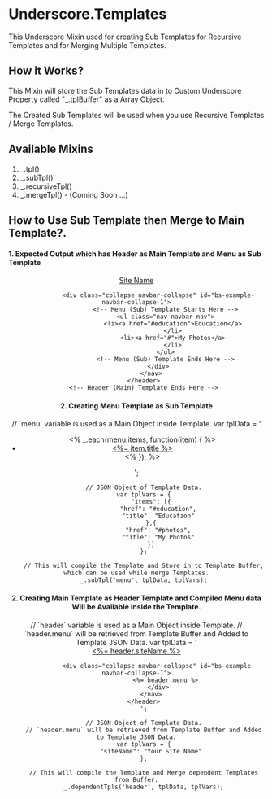 Underscore.Templates
====================

This Underscore Mixin used for creating Sub Templates for Recursive Templates and for Merging Multiple Templates.

<h2>How it Works?</h2>
<p>This Mixin will store the Sub Templates data in to Custom Underscore Property called "_.tplBuffer" as a Array Object.</p>
<p>The Created Sub Templates will be used when you use Recursive Templates / Merge Templates.</p>

<h2>Available Mixins</h2>
<p>
<ol>
 <li>_.tpl()</li>
 <li>_.subTpl()</li>
 <li>_.recursiveTpl()</li>
 <li>_.mergeTpl() - (Coming Soon ...)</li>
</ol>
</p>

<h2>How to Use Sub Template then Merge to Main Template?.</h2>
<h4>1. Expected Output which has Header as Main Template and Menu as Sub Template</h4>
        <!-- Header (Main) Template Starts Here -->
        <header class="main-header">
            <nav id="menu" class="navbar navbar-default" role="navigation">
                <div class="navbar-header">
                    <a class="navbar-brand active" href="#">Site Name</a>
                </div>

                <div class="collapse navbar-collapse" id="bs-example-navbar-collapse-1">
                    <!-- Menu (Sub) Template Starts Here -->
                    <ul class="nav navbar-nav">
                        <li><a href="#education">Education</a>
                        </li>
                        <li><a href="#">My Photos</a>
                        </li>
                    </ul>
                    <!-- Menu (Sub) Template Ends Here -->
                </div>
            </nav>
        </header>
        <!-- Header (Main) Template Ends Here -->

<h4>2. Creating Menu Template as Sub Template</h4>
        // `menu` variable is used as a Main Object inside Template.
        var tplData = '
            <ul class="nav navbar-nav">
                <% _.each(menu.items, function(item) { %>
                    <li><a href="#<%= item.href %>"> <%= item.title %> </a></li>
                <% }); %>
            </ul>
        ';

        // JSON Object of Template Data.
        var tplVars = {
            "items": [{
                "href": "#education",
                "title": "Education"
            },{
                "href": "#photos",
                "title": "My Photos"
            }]
        };

        // This will compile the Template and Store in to Template Buffer, which can be used while merge Templates.
        _.subTpl('menu', tplData, tplVars);
        
<h4>2. Creating Main Template as Header Template and Compiled Menu data Will be Available inside the Template.</h4>
        // `header` variable is used as a Main Object inside Template.
        // `header.menu` will be retrieved from Template Buffer and Added to Template JSON Data.
        var tplData = '
        <header class="main-header">
            <nav id="menu" class="navbar navbar-default" role="navigation">
                <div class="navbar-header">
                    <a class="navbar-brand active" href="#"><%= header.siteName %></a>
                </div>

                <div class="collapse navbar-collapse" id="bs-example-navbar-collapse-1">
                    <%= header.menu %>
                </div>
            </nav>
        </header>
        ';

        // JSON Object of Template Data.
        // `header.menu` will be retrieved from Template Buffer and Added to Template JSON Data.
        var tplVars = {
            "siteName": "Your Site Name"
        };

        // This will compile the Template and Merge dependent Templates from Buffer.
        _.dependentTpls('header', tplData, tplVars);
